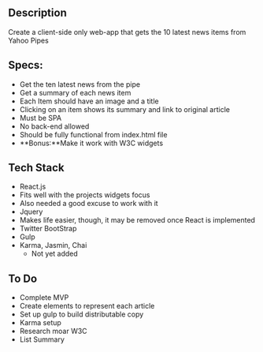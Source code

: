 ## Description
Create a client-side only web-app that gets the 10 latest news items from Yahoo Pipes

## Specs:
 * Get the ten latest news from the pipe
 * Get a summary of each news item
 * Each Item should have an image and a title
 * Clicking on an item shows its summary and link to original article
 * Must be SPA
 * No back-end allowed
 * Should be fully functional from index.html file
 * **Bonus:**Make it work with W3C widgets

## Tech Stack
 * React.js
  * Fits well with the projects widgets focus
  * Also needed a good excuse to work with it
 * Jquery
  * Makes life easier, though, it may be removed once React is implemented
  * Twitter BootStrap
  * Gulp
  * Karma, Jasmin, Chai
    * Not yet added

## To Do
 * Complete MVP
 * Create elements to represent each article
 * Set up gulp to build distributable copy
 * Karma setup
 * Research moar W3C
 * List Summary
